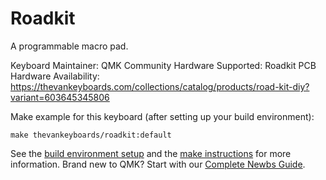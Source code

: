 # Roadkit

A programmable macro pad.

Keyboard Maintainer: QMK Community
Hardware Supported: Roadkit PCB
Hardware Availability: https://thevankeyboards.com/collections/catalog/products/road-kit-diy?variant=603645345806

Make example for this keyboard (after setting up your build environment):

    make thevankeyboards/roadkit:default

See the [build environment setup](https://docs.qmk.fm/#/getting_started_build_tools) and the [make instructions](https://docs.qmk.fm/#/getting_started_make_guide) for more information. Brand new to QMK? Start with our [Complete Newbs Guide](https://docs.qmk.fm/#/newbs).
